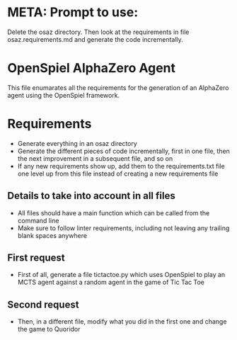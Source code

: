 # META: Prompt to use:

Delete the osaz directory. Then look at the requirements in file osaz.requirements.md and generate the code incrementally.

# OpenSpiel AlphaZero Agent

This file enumarates all the requirements for the generation of an AlphaZero agent using the OpenSpiel framework.

# Requirements

 - Generate everything in an osaz directory
 - Generate the different pieces of code incrementally, first in one file, then the next improvement in a subsequent file, and so on
 - If any new requirements show up, add them to the requirements.txt file one level up from this file instead of creating a new requirements file

## Details to take into account in all files

 - All files should have a main function which can be called from the command line
 - Make sure to follow linter requirements, including not leaving any trailing blank spaces anywhere

## First request

 - First of all, generate a file tictactoe.py which uses OpenSpiel to play an MCTS agent against a random agent in the game of Tic Tac Toe

## Second request
 - Then, in a different file, modify what you did in the first one and change the game to Quoridor

